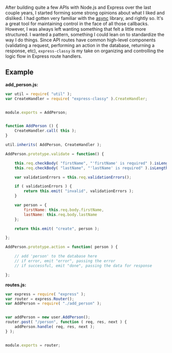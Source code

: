 After building quite a few APIs with Node.js and Express over the last couple years, I started forming some strong opinions about what I liked and disliked. I had gotten very familiar with the [async](https://github.com/caolan/async) library, and rightly so. It's a great tool for maintaining control in the face of all those callbacks. However, I was always left wanting something that felt a little more structured. I wanted a pattern, something I could lean on to standardize the way I do things. Since API routes have common high-level components (validating a request, performing an action in the database, returning a response, etc), `express-classy` is my take on organizing and controlling the logic flow in Express route handlers.


## Example

**add_person.js:**

```javascript
var util = require( "util" );
var CreateHandler = require( "express-classy" ).CreateHandler;


module.exports = AddPerson;


function AddPerson () {
    CreateHandler.call( this );
}

util.inherits( AddPerson, CreateHandler );

AddPerson.prototype.validate = function() {

    this.req.checkBody( "firstName", "'firstName' is required" ).isLength( 1 );
    this.req.checkBody( "lastName", "'lastName' is required" ).isLength( 1 );

    var validationErrors = this.req.validationErrors();

    if ( validationErrors ) {
        return this.emit( "invalid", validationErrors );
    }

    var person = {
        firstName: this.req.body.firstName,
        lastName: this.req.body.lastName
    };

    return this.emit( "create", person );

};

AddPerson.prototype.action = function( person ) {

    // add 'person' to the database here
    // if error, emit "error", passing the error
    // if successful, emit "done", passing the data for response

};
```

**routes.js:**

```javascript
var express = require( "express" );
var router = express.Router();
var AddPerson = require( "./add_person" );


var addPerson = new user.AddPerson();
router.post( "/person", function ( req, res, next ) {
    addPerson.handle( req, res, next );
} );


module.exports = router;
```
